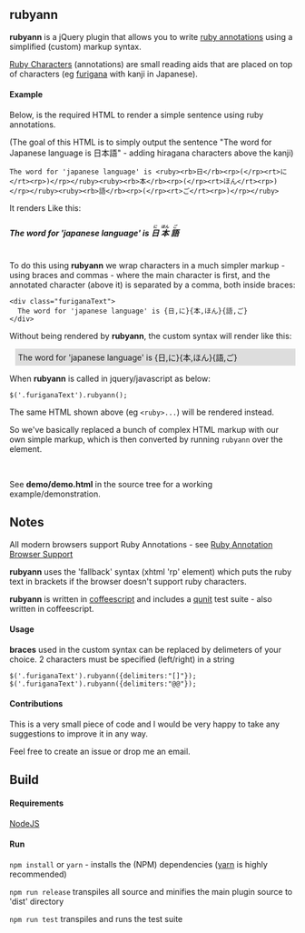 rubyann
-------

**rubyann** is a jQuery plugin that allows you to write [ruby annotations](https://en.wikipedia.org/wiki/Ruby_character) using a simplified (custom) markup syntax.

[Ruby Characters](http://en.wikipedia.org/wiki/Ruby_character) (annotations) are small reading aids that are placed on top of characters (eg [furigana](http://en.wikipedia.org/wiki/Furigana) with kanji in Japanese).


#### Example

Below, is the required HTML to render a simple sentence using ruby annotations.

(The goal of this HTML is to simply output the sentence "The word for Japanese language is 日本語" - adding hiragana characters above the kanji)

`The word for 'japanese language' is <ruby><rb>日</rb><rp>(</rp><rt>に</rt><rp>)</rp></ruby><ruby><rb>本</rb><rp>(</rp><rt>ほん</rt><rp>)</rp></ruby><ruby><rb>語</rb><rp>(</rp><rt>ご</rt><rp>)</rp></ruby>`

It renders Like this:
#####  The word for 'japanese language' is <ruby>  <rb>日</rb>	<rp>(</rp>	<rt>に</rt>	<rp>)</rp></ruby><ruby>  <rb>本</rb>	<rp>(</rp>	<rt>ほん</rt>	<rp>)</rp></ruby><ruby>  <rb>語</rb>	<rp>(</rp>	<rt>ご</rt>	<rp>)</rp></ruby>

#
To do this using __rubyann__ we wrap characters in a much simpler markup - using braces and commas - where the main character is first, and the annotated character (above it) is separated by a comma, both inside braces:

    <div class="furiganaText">
      The word for 'japanese language' is {日,に}{本,ほん}{語,ご}
    </div>

Without being rendered by __rubyann__, the custom syntax will render like this:

<div style="background-color:#dddddd;padding:5px;margin-left:10px">
The word for 'japanese language' is {日,に}{本,ほん}{語,ご}
</div>

When __rubyann__ is called in jquery/javascript as below:

    $('.furiganaText').rubyann();

The same HTML shown above (eg `<ruby>...`) will be rendered instead.

So we've basically replaced a bunch of complex HTML markup with our own simple markup, which is then converted by running `rubyann` over the element.

<br/>

See __demo/demo.html__ in the source tree for a working example/demonstration.


## Notes

All modern browsers support Ruby Annotations - see [Ruby Annotation Browser Support](http://caniuse.com/#feat=ruby)

__rubyann__ uses the 'fallback' syntax (xhtml 'rp' element) which puts the ruby text in brackets if the browser doesn't support ruby characters.

__rubyann__ is written in [coffeescript](http://jashkenas.github.com/coffee-script/) and includes a [qunit](https://qunitjs.com/) test suite - also written in coffeescript.

#### Usage
__braces__ used in the custom syntax can be replaced by delimeters of your choice. 2 characters must be specified (left/right) in a string

    $('.furiganaText').rubyann({delimiters:"[]"});
    $('.furiganaText').rubyann({delimiters:"@@"});

#### Contributions
This is a very small piece of code and I would be very happy to take any suggestions to improve it in any way.

Feel free to create an issue or drop me an email.

## Build
#### Requirements

[NodeJS](http://www.nodejs.org)

#### Run
`npm install` or `yarn` - installs the (NPM) dependencies ([yarn](https://yarnpkg.com/) is highly recommended)

`npm run release` transpiles all source and minifies the main plugin source to 'dist' directory

`npm run test` transpiles and runs the test suite

